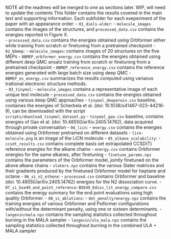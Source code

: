 NOTE all the readmes will be merged to one as sections later. WIP, will need to update the contents
This folder contains the results covered in the main text and supporting information. Each subfolder for each exeperiment of the paper with an appearance order:
    - `01_diels-alder`: - `molecule_images` contains the images of the structures, and `processed_data.csv` contains the energies reported in Figure X.  
                        - `processed_data.csv` contains the energies obtained using Orbformer either while training from scratch or finetuning from a pretrained checkpoint
    - `02_bbmep`: - `molecule_images`: contains images of 20 structures on the five MEPs
		  - `BBMEP_orbformer_energy.csv` contains the energies obtained using different deep QMC ansatz training from scratch or finetuning from a pretrained checkpoint 
	          - `BBMEP_reference_energy.csv` contains the reference energies generated with large batch size using deep QMC
		  - `BBMEP_es_energy.csv` summarizes the results computed using variaous traitional electronic structure methods.   
    - `03_tinymol`: - `molecule_images` contains a representative image of each unique test molecule
                    - `processed_data.csv` contains the energies obtained using various deep QMC approaches
                    - `tinymol_deeperwin.csv` baseline, containes the energies of Scherbela et al. (doi: 10.1038/s41467-023-44216-9), can be downloaded with the script `scripts/download_tinymol_dataset.py`
                    - `tinymol_gao.csv` baseline, contains energies of Gao et al. (doi: 10.48550/arXiv.2405.14762), data acquired through private conversation
    - `04_licn`: - `energy.csv` contains the energies obtained using Orbformer pretrained on different datasets
                 - `licn-molecule.png` is an image of the LiCN molecule
    - `05_alkane_scalability`: - `ccsdt_results.csv` contains complete basis set extrapolated CCSD(T) reference energies for the alkane chains
                               - `energy.csv` contains Orbformer energies for the same alkanes, after finetuning
                               - `finetune_params.npz` contains the parameters of the Orbformer model, jointly finetuned on the above alkane chains
                               - `slaters.npz` contains the various Slater matrices and their gradients produced by the finetuned Orbformer model for heptane and octane
    - `06_si_n2_ethene`: - `processed.csv` contains Orbformer and baseline (doi: 10.48550/arXiv.2405.14762) energies for the N2 dissociation curve.
    - `07_si_bse49_end_point_reference`: `BSE49_Ediss_lit_energy_compare.csv` contains the energy summary for the end point evaluations using high quality Orbformer.
    - `08_si_ablations`: - `det_penalty/energy.npz` contains the training energies of various Orbformer and Psiformer configurations with/without the determinant penalty, using one or sixteen determinants.
                         - `langevin/mala.npz` contains the sampling statistics collected throughout burning in the MALA sampler
                         - `langevin/ula_mala.npz` contains the sampling statistics collected throughout burning in the combined ULA + MALA sampler

